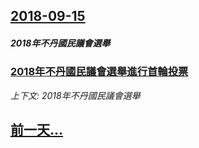 ## [2018-09-15](/news/2018/09/15/index.md)

##### 2018年不丹國民議會選舉
### [2018年不丹國民議會選舉進行首輪投票 ](/news/2018/09/15/2018年不丹國民議會選舉進行首輪投票.md)
_上下文: 2018年不丹國民議會選舉_

## [前一天...](/news/2018/09/13/index.md)

